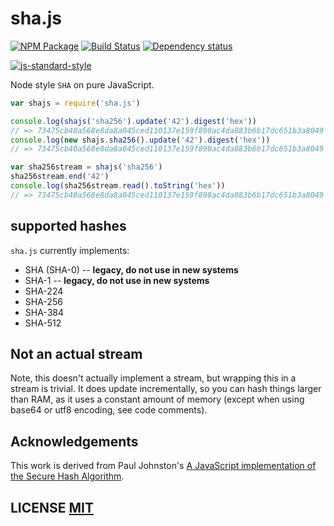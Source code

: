 # sha.js
[![NPM Package](https://img.shields.io/npm/v/sha.js.svg?style=flat-square)](https://www.npmjs.org/package/sha.js)
[![Build Status](https://img.shields.io/travis/crypto-browserify/sha.js.svg?branch=master&style=flat-square)](https://travis-ci.org/crypto-browserify/sha.js)
[![Dependency status](https://img.shields.io/david/crypto-browserify/sha.js.svg?style=flat-square)](https://david-dm.org/crypto-browserify/sha.js#info=dependencies)

[![js-standard-style](https://cdn.rawgit.com/feross/standard/master/badge.svg)](https://github.com/feross/standard)

Node style `SHA` on pure JavaScript.

```js
var shajs = require('sha.js')

console.log(shajs('sha256').update('42').digest('hex'))
// => 73475cb40a568e8da8a045ced110137e159f890ac4da883b6b17dc651b3a8049
console.log(new shajs.sha256().update('42').digest('hex'))
// => 73475cb40a568e8da8a045ced110137e159f890ac4da883b6b17dc651b3a8049

var sha256stream = shajs('sha256')
sha256stream.end('42')
console.log(sha256stream.read().toString('hex'))
// => 73475cb40a568e8da8a045ced110137e159f890ac4da883b6b17dc651b3a8049
```

## supported hashes
`sha.js` currently implements:

  - SHA (SHA-0) -- **legacy, do not use in new systems**
  - SHA-1 -- **legacy, do not use in new systems**
  - SHA-224
  - SHA-256
  - SHA-384
  - SHA-512


## Not an actual stream
Note, this doesn't actually implement a stream, but wrapping this in a stream is trivial.
It does update incrementally, so you can hash things larger than RAM, as it uses a constant amount of memory (except when using base64 or utf8 encoding, see code comments).


## Acknowledgements
This work is derived from Paul Johnston's [A JavaScript implementation of the Secure Hash Algorithm](http://pajhome.org.uk/crypt/md5/sha1.html).


## LICENSE [MIT](LICENSE)

